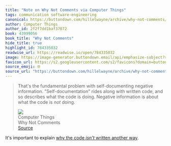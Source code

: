 ```yaml
---
title: "Note on Why Not Comments via Computer Things"
tags: communication software-engineering
canonical: https://buttondown.com/hillelwayne/archive/why-not-comments/
author: Computer Things
author_id: 2f2f7dd1baf37072
book: 43999056
book_title: "Why Not Comments"
hide_title: true
highlight_id: 784335032
readwise_url: https://readwise.io/open/784335032
image: https://image-generator.buttondown.email/api/emphasize-subject?subject=Why%20Not%20Comments&author=Computer%20Things&date=2024-09-10&img=
favicon_url: https://s2.googleusercontent.com/s2/favicons?domain=buttondown.com
source_emoji: 🌐
source_url: "https://buttondown.com/hillelwayne/archive/why-not-comments/#:~:text=That%27s%20the%20fundamental,is%20*not*%20doing."
---
```


> That's the fundamental problem with self-documenting negative information. "Self-documentation" rides along with written code, and so describes what the code is doing. Negative information is about what the code is *not* doing.
> <div class="quoteback-footer"><div class="quoteback-avatar"><img class="mini-favicon" src="https://s2.googleusercontent.com/s2/favicons?domain=buttondown.com"></div><div class="quoteback-metadata"><div class="metadata-inner"><span style="display:none">FROM:</span><div aria-label="Computer Things" class="quoteback-author"> Computer Things</div><div aria-label="Why Not Comments" class="quoteback-title"> Why Not Comments</div></div></div><div class="quoteback-backlink"><a target="_blank" aria-label="go to the full text of this quotation" rel="noopener" href="https://buttondown.com/hillelwayne/archive/why-not-comments/#:~:text=That%27s%20the%20fundamental,is%20*not*%20doing." class="quoteback-arrow"> Source</a></div></div>

It's important to explain [why the code _isn't_ written another way](https://www.joshbeckman.org/notes/784334746).